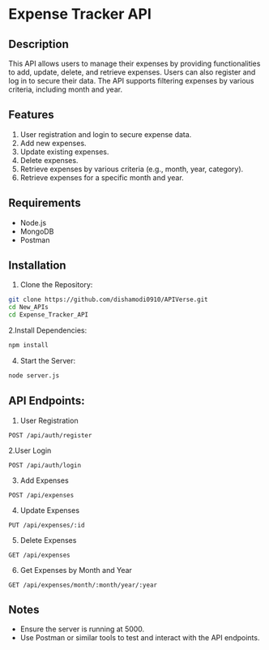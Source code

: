 # Expense Tracker API

## Description
This API allows users to manage their expenses by providing functionalities to add, update, delete, and retrieve expenses. Users can also register and log in to secure their data. The API supports filtering expenses by various criteria, including month and year.

## Features
1. User registration and login to secure expense data.
2. Add new expenses.
3. Update existing expenses.
4. Delete expenses.
5. Retrieve expenses by various criteria (e.g., month, year, category).
6. Retrieve expenses for a specific month and year.

## Requirements
- Node.js
- MongoDB
- Postman

## Installation
1. Clone the Repository:

```bash
git clone https://github.com/dishamodi0910/APIVerse.git
cd New_APIs
cd Expense_Tracker_API
```

2.Install Dependencies:

```bash
npm install
```
4. Start the Server:

```bash
node server.js
```

## API Endpoints:

1. User Registration

```http
POST /api/auth/register
```

2.User Login

```http
POST /api/auth/login
```

3. Add Expenses

```http
POST /api/expenses
```

4. Update Expenses

```http
PUT /api/expenses/:id
```

5. Delete Expenses

```http
GET /api/expenses
```

6. Get Expenses by Month and Year

```http
GET /api/expenses/month/:month/year/:year
```

## Notes
- Ensure the server is running at 5000.
- Use Postman or similar tools to test and interact with the API endpoints.
